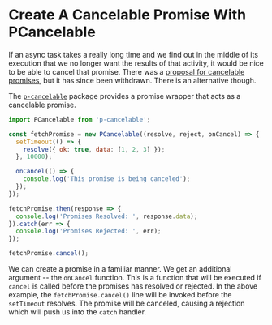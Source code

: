 # Create A Cancelable Promise With PCancelable

If an async task takes a really long time and we find out in the middle of
its execution that we no longer want the results of that activity, it would
be nice to be able to cancel that promise. There was a [proposal for
cancelable promises](https://github.com/tc39/proposal-cancelable-promises),
but it has since been withdrawn. There is an alternative though.

The [`p-cancelable`](https://github.com/sindresorhus/p-cancelable) package
provides a promise wrapper that acts as a cancelable promise.

```javascript
import PCancelable from 'p-cancelable';

const fetchPromise = new PCancelable((resolve, reject, onCancel) => {
  setTimeout(() => {
    resolve({ ok: true, data: [1, 2, 3] });
  }, 10000);

  onCancel(() => {
    console.log('This promise is being canceled');
  });
});

fetchPromise.then(response => {
  console.log('Promises Resolved: ', response.data);
}).catch(err => {
  console.log('Promises Rejected: ', err);
});

fetchPromise.cancel();
```

We can create a promise in a familiar manner. We get an additional argument
-- the `onCancel` function. This is a function that will be executed if
`cancel` is called before the promises has resolved or rejected. In the
above example, the `fetchPromise.cancel()` line will be invoked before the
`setTimeout` resolves. The promise will be canceled, causing a rejection
which will push us into the `catch` handler.
